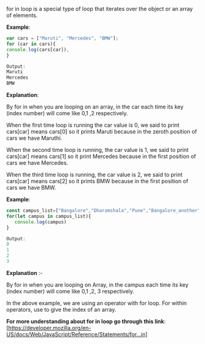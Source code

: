 for in loop is a special type of loop that iterates over the object or an array of elements.
 
**Example**: 
```js
var cars = ["Maruti", "Mercedes", "BMW"];
for (car in cars){
console.log(cars[car]),
}

Output:
Maruti
Mercedes
BMW

```

**Explanation**:

By for in when you are looping on an array, in the car each time its key (index number) will come like 0,1 ,2 respectively. 

When the first time loop is running the car value is 0, we said to print cars[car] means cars[0] so it prints Maruti because in the zeroth position of cars we have Maruthi.

When the second time loop is running, the car value is 1, we said to print cars[car] means cars[1] so it print Mercedes because in the first position of cars we have Mercedes.

When the third time loop is running, the car value is 2, we said to print cars[car] means cars[2] so it prints BMW because in the first position of cars we have BMW.

**Example**:
```js
const campus_list=["Bangalore","Dharamshala","Pune","Bangalore_another"]
for(let campus in campus_list){
   console.log(campus)
}

Output: 
0
1
2
3

```

**Explanation** :-

By for in when you are looping  on Array, in  the campus each time its key (index number) will come like 0,1 ,2, 3 respectively. 

In the above example, we are using an operator with for loop. For within operators, use to give the index of an array.

**For more understanding about for in loop go through this link**:
[https://developer.mozilla.org/en-US/docs/Web/JavaScript/Reference/Statements/for...in]
